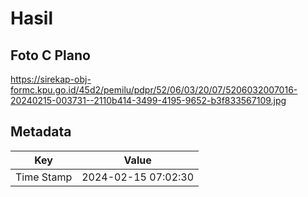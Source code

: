 # Hasil

## Foto C Plano

https://sirekap-obj-formc.kpu.go.id/45d2/pemilu/pdpr/52/06/03/20/07/5206032007016-20240215-003731--2110b414-3499-4195-9652-b3f833567109.jpg


## Metadata

| Key        | Value               |
| ---------- | ------------------- |
| Time Stamp | 2024-02-15 07:02:30 |



